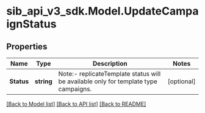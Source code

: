 # sib_api_v3_sdk.Model.UpdateCampaignStatus
## Properties

Name | Type | Description | Notes
------------ | ------------- | ------------- | -------------
**Status** | **string** | Note:- replicateTemplate status will be available only for template type campaigns. | [optional] 

[[Back to Model list]](../README.md#documentation-for-models) [[Back to API list]](../README.md#documentation-for-api-endpoints) [[Back to README]](../README.md)

